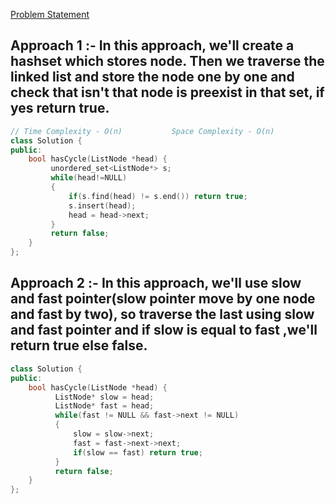 [Problem Statement](https://leetcode.com/problems/linked-list-cycle/)

## Approach 1 :- In this approach, we'll create a hashset which stores node. Then we traverse the linked list and store the node one by one and check that isn't that node is preexist in that set, if yes return true.

```cpp
// Time Complexity - O(n)           Space Complexity - O(n)
class Solution {
public:
    bool hasCycle(ListNode *head) {
         unordered_set<ListNode*> s;
         while(head!=NULL)
         {
             if(s.find(head) != s.end()) return true;
             s.insert(head);
             head = head->next;
         }
         return false;
    }
};
```

## Approach 2 :- In this approach, we'll use slow and fast pointer(slow pointer move by one node and fast by two), so traverse the last using slow and fast pointer and if slow is equal to fast ,we'll return true else false.

```cpp
class Solution {
public:
    bool hasCycle(ListNode *head) {
          ListNode* slow = head;
          ListNode* fast = head;
          while(fast != NULL && fast->next != NULL)
          {
              slow = slow->next;
              fast = fast->next->next;
              if(slow == fast) return true;
          }
          return false;
    }
};
```
